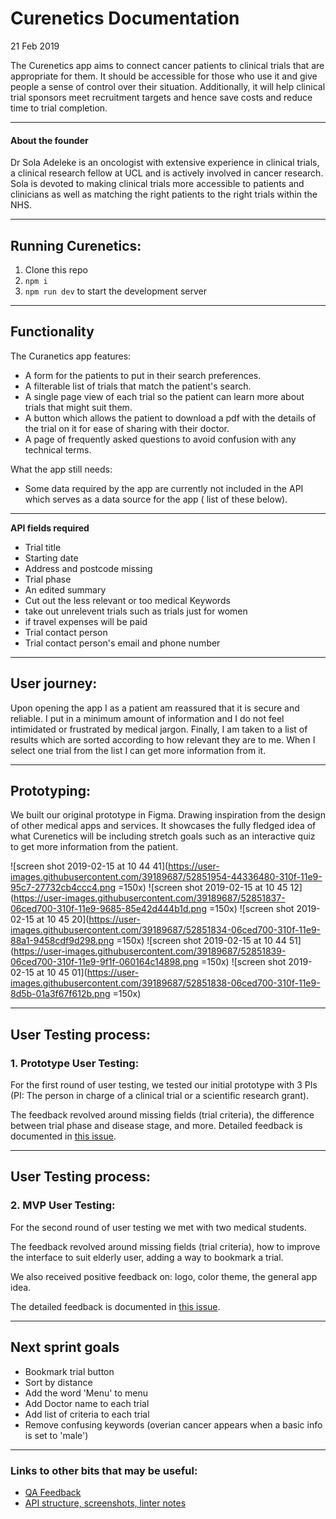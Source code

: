 # Curenetics Documentation
21 Feb 2019

The Curenetics app aims to connect cancer patients to clinical trials that are appropriate for them. It should be accessible for those who use it and give people a sense of control over their situation. Additionally, it will help clinical trial sponsors meet recruitment targets and hence save costs and reduce time to trial completion.

---

#### About the founder 

Dr Sola Adeleke is an oncologist with extensive experience in clinical trials, a clinical research fellow at UCL and is actively involved in cancer research. Sola is devoted to making clinical trials more accessible to patients and clinicians as well as matching the right patients to the right trials within the NHS.
  
---
       
## Running Curenetics:
1. Clone this repo
2. `npm i`
3. `npm run dev` to start the development server

---

## Functionality
The Curanetics app features: 
- A form for the patients to put in their search preferences. 
- A filterable list of trials that match the patient's search. 
- A single page view of each trial so the patient can learn more about trials that might suit them. 
- A button which allows the patient to download a pdf with the details of the trial on it for ease of sharing with their doctor. 
- A page of frequently asked questions to avoid confusion with any technical terms. 

What the app still needs: 
- Some data required by the app are currently not included in the API which serves as a data source for the app ( list of these below).
---

**API fields required**
- Trial title
- Starting date
- Address and postcode missing
- Trial phase 
- An edited summary
- Cut out the less relevant or too medical Keywords
- take out unrelevent trials such as trials just for women
- if travel expenses will be paid
- Trial contact person
- Trial contact person's email and phone number

---

## User journey: 

Upon opening the app I as a patient am reassured that it is secure and reliable. I put in a minimum amount of information and I do not feel intimidated or frustrated by medical jargon. Finally, I am taken to a list of results which are sorted according to how relevant they are to me. When I select one trial from the list I can get more information from it.

--- 

## Prototyping: 

We built our original prototype in Figma. Drawing inspiration from the design of other medical apps and services. It showcases the fully fledged idea of what Curenetics will be including stretch goals such as an interactive quiz to get more information from the patient.


![screen shot 2019-02-15 at 10 44 41](https://user-images.githubusercontent.com/39189687/52851954-44336480-310f-11e9-95c7-27732cb4ccc4.png =150x) ![screen shot 2019-02-15 at 10 45 12](https://user-images.githubusercontent.com/39189687/52851837-06ced700-310f-11e9-9685-85e42d444b1d.png =150x) ![screen shot 2019-02-15 at 10 45 20](https://user-images.githubusercontent.com/39189687/52851834-06ced700-310f-11e9-88a1-9458cdf9d298.png =150x) ![screen shot 2019-02-15 at 10 44 51](https://user-images.githubusercontent.com/39189687/52851839-06ced700-310f-11e9-9f1f-060164c14898.png =150x) ![screen shot 2019-02-15 at 10 45 01](https://user-images.githubusercontent.com/39189687/52851838-06ced700-310f-11e9-8d5b-01a3f67f612b.png =150x)

--- 

## User Testing process:

### 1. Prototype User Testing: 

For the first round of user testing, we tested our initial prototype with 3 PIs (PI: The person in charge of a clinical trial or a scientific research grant).

The feedback revolved around missing fields (trial criteria), the difference between trial phase and disease stage, and more. Detailed feedback is documented in [this issue](https://github.com/fac-15/Curenetics/issues/24). 

---

## User Testing process:

### 2. MVP User Testing: 

For the second round of user testing we met with two medical students. 

The feedback revolved around missing fields (trial criteria), how to improve the interface to suit elderly user, adding a way to bookmark a trial. 

We also received positive feedback on: logo, color theme, the general app idea. 

The detailed feedback is documented in [this issue](https://github.com/fac-15/Curenetics/issues/128).

---

## Next sprint goals

- Bookmark trial button 
- Sort by distance 
- Add the word 'Menu' to menu
- Add Doctor name to each trial 
- Add list of criteria to each trial 
- Remove confusing keywords (overian cancer appears when a basic info is set to 'male')


---

### Links to other bits that may be useful:

- [QA Feedback](https://hackmd.io/pb3JifxUQp20_X-W07ZdaQ#)
- [API structure, screenshots, linter notes](https://hackmd.io/P8QEkS7pTTS-gPFd14UDVA?both)

